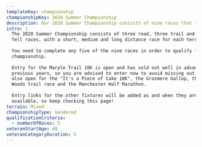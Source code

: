 ```yaml
---
templateKey: championship
championshipKey: 2020 Summer Championship
description: Our 2020 Summer Championship consists of nine races that take place between May and October 2020
intro: |
  The 2020 Summer Championship consists of three road, three trail and three
  fell races, with a short, medium and long distance race for each terrain.
  
  You need to complete any five of the nine races in order to qualify for the
  championship.
  
  Entry for the Marple Trail 10K is open and has sold out well in advance in 
  previous years, so you are advised to enter now to avoid missing out. Entry is
  also open for the "It's a Piece of Cake 10K", the Grasmere Gallop, the Worsley
  Woods trail race and the Manchester Half Marathon.
  
  Entry links for the other fixtures will be added as and when they are 
  available, so keep checking this page!
terrain: Mixed
championshipType: Gendered
qualificationCriteria:
  - numberOfRaces: 5
veteranStartAge: 40
veteranCategoryDuration: 5
---
```

